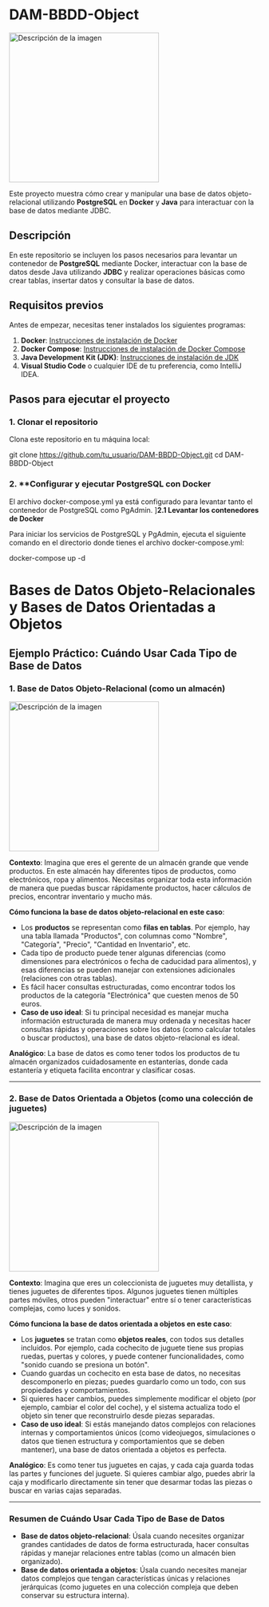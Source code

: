 # DAM-BBDD-Object
<img src="https://static.vecteezy.com/system/resources/previews/029/345/981/non_2x/database-icon-data-analytics-icon-monitoring-big-data-analysis-containing-database-free-png.png" alt="Descripción de la imagen" width="300"/>


Este proyecto muestra cómo crear y manipular una base de datos objeto-relacional utilizando **PostgreSQL** en **Docker** y **Java** para interactuar con la base de datos mediante JDBC.

## Descripción

En este repositorio se incluyen los pasos necesarios para levantar un contenedor de **PostgreSQL** mediante Docker, interactuar con la base de datos desde Java utilizando **JDBC** y realizar operaciones básicas como crear tablas, insertar datos y consultar la base de datos.

## Requisitos previos

Antes de empezar, necesitas tener instalados los siguientes programas:

1. **Docker**: [Instrucciones de instalación de Docker](https://docs.docker.com/get-docker/)
2. **Docker Compose**: [Instrucciones de instalación de Docker Compose](https://docs.docker.com/compose/install/)
3. **Java Development Kit (JDK)**: [Instrucciones de instalación de JDK](https://www.oracle.com/java/technologies/javase-jdk11-downloads.html)
4. **Visual Studio Code** o cualquier IDE de tu preferencia, como IntelliJ IDEA.

## Pasos para ejecutar el proyecto

### 1. **Clonar el repositorio**

Clona este repositorio en tu máquina local:

git clone https://github.com/tu_usuario/DAM-BBDD-Object.git
cd DAM-BBDD-Object


### 2. **Configurar y ejecutar PostgreSQL con Docker

El archivo docker-compose.yml ya está configurado para levantar tanto el contenedor de PostgreSQL como PgAdmin.
]**2.1 Levantar los contenedores de Docker**

Para iniciar los servicios de PostgreSQL y PgAdmin, ejecuta el siguiente comando en el directorio donde tienes el archivo docker-compose.yml:

docker-compose up -d



# Bases de Datos Objeto-Relacionales y Bases de Datos Orientadas a Objetos

## Ejemplo Práctico: Cuándo Usar Cada Tipo de Base de Datos

### 1. Base de Datos Objeto-Relacional (como un almacén)
<img src="https://png.pngtree.com/png-vector/20210302/ourmid/pngtree-illustrated-isometric-warehouse-room-on-background-png-image_2999332.jpg" alt="Descripción de la imagen" width="300"/>

**Contexto**: Imagina que eres el gerente de un almacén grande que vende productos. En este almacén hay diferentes tipos de productos, como electrónicos, ropa y alimentos. Necesitas organizar toda esta información de manera que puedas buscar rápidamente productos, hacer cálculos de precios, encontrar inventario y mucho más.

**Cómo funciona la base de datos objeto-relacional en este caso**:
- Los **productos** se representan como **filas en tablas**. Por ejemplo, hay una tabla llamada "Productos", con columnas como "Nombre", "Categoría", "Precio", "Cantidad en Inventario", etc.
- Cada tipo de producto puede tener algunas diferencias (como dimensiones para electrónicos o fecha de caducidad para alimentos), y esas diferencias se pueden manejar con extensiones adicionales (relaciones con otras tablas).
- Es fácil hacer consultas estructuradas, como encontrar todos los productos de la categoría "Electrónica" que cuesten menos de 50 euros.
- **Caso de uso ideal**: Si tu principal necesidad es manejar mucha información estructurada de manera muy ordenada y necesitas hacer consultas rápidas y operaciones sobre los datos (como calcular totales o buscar productos), una base de datos objeto-relacional es ideal.

**Analógico**: La base de datos es como tener todos los productos de tu almacén organizados cuidadosamente en estanterías, donde cada estantería y etiqueta facilita encontrar y clasificar cosas.

---

### 2. Base de Datos Orientada a Objetos (como una colección de juguetes)
<img src="[https://static.vecteezy.com/system/resources/previews/029/345/981/non_2x/database-icon-data-analytics-icon-monitoring-big-data-analysis-containing-database-free-png.png](https://w7.pngwing.com/pngs/715/843/png-transparent-toy-graphy-illustration-toys-daquan-child-baby-photography-thumbnail.png)" alt="Descripción de la imagen" width="300"/>


**Contexto**: Imagina que eres un coleccionista de juguetes muy detallista, y tienes juguetes de diferentes tipos. Algunos juguetes tienen múltiples partes móviles, otros pueden "interactuar" entre sí o tener características complejas, como luces y sonidos.

**Cómo funciona la base de datos orientada a objetos en este caso**:
- Los **juguetes** se tratan como **objetos reales**, con todos sus detalles incluidos. Por ejemplo, cada cochecito de juguete tiene sus propias ruedas, puertas y colores, y puede contener funcionalidades, como "sonido cuando se presiona un botón".
- Cuando guardas un cochecito en esta base de datos, no necesitas descomponerlo en piezas; puedes guardarlo como un todo, con sus propiedades y comportamientos.
- Si quieres hacer cambios, puedes simplemente modificar el objeto (por ejemplo, cambiar el color del coche), y el sistema actualiza todo el objeto sin tener que reconstruirlo desde piezas separadas.
- **Caso de uso ideal**: Si estás manejando datos complejos con relaciones internas y comportamientos únicos (como videojuegos, simulaciones o datos que tienen estructura y comportamientos que se deben mantener), una base de datos orientada a objetos es perfecta.

**Analógico**: Es como tener tus juguetes en cajas, y cada caja guarda todas las partes y funciones del juguete. Si quieres cambiar algo, puedes abrir la caja y modificarlo directamente sin tener que desarmar todas las piezas o buscar en varias cajas separadas.

---

### Resumen de Cuándo Usar Cada Tipo de Base de Datos

- **Base de datos objeto-relacional**: Úsala cuando necesites organizar grandes cantidades de datos de forma estructurada, hacer consultas rápidas y manejar relaciones entre tablas (como un almacén bien organizado).
- **Base de datos orientada a objetos**: Úsala cuando necesites manejar datos complejos que tengan características únicas y relaciones jerárquicas (como juguetes en una colección compleja que deben conservar su estructura interna).

